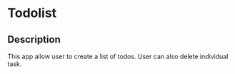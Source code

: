 # Todolist

## Description
This app allow user to create a list of todos. User can also delete individual task.
